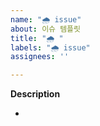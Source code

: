 ```yaml
---
name: "🌧️ issue"
about: 이슈 템플릿
title: "🌧️ "
labels: "🌧️ issue"
assignees: ''

---
```


**Description**

- 